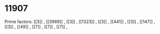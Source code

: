 # 11907

Prime factors: [[3]] , [[3969]] , [[3]] , [[1323]] , [[3]] , [[441]] , [[3]] , [[147]] , [[3]] , [[49]] , [[7]] , [[7]] , [[7]] , 